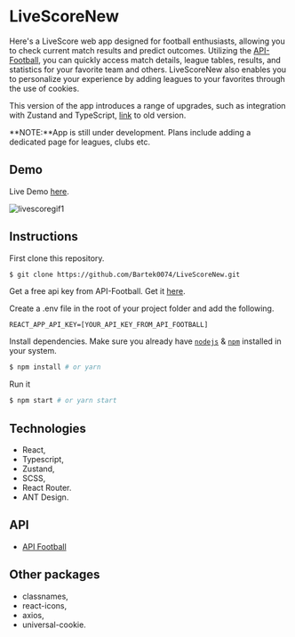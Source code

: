 # LiveScoreNew 

Here's a LiveScore web app designed for football enthusiasts, allowing you to check current match results and predict outcomes. Utilizing the [API-Football](https://www.api-football.com/), you can quickly access match details, league tables, results, and statistics for your favorite team and others. LiveScoreNew also enables you to personalize your experience by adding leagues to your favorites through the use of cookies.

This version of the app introduces a range of upgrades, such as integration with Zustand and TypeScript, [link](https://github.com/Bartek0074/LiveScore/) to old version.

**NOTE:**App is still under development. Plans include adding a dedicated page for leagues, clubs etc.

## Demo

Live Demo [here](https://bartek0074-livescorenew.netlify.app/).

![livescoregif1](https://user-images.githubusercontent.com/88652468/210113897-1912b06d-a5a5-433a-89e0-c7cf7c061d0c.gif)
## Instructions

First clone this repository.

```bash
$ git clone https://github.com/Bartek0074/LiveScoreNew.git
```

Get a free api key from API-Football. Get it [here](https://www.api-football.com/).

Create a .env file in the root of your project folder and add the following.

```
REACT_APP_API_KEY=[YOUR_API_KEY_FROM_API_FOOTBALL]
```

Install dependencies. Make sure you already have [`nodejs`](https://nodejs.org/en/) & [`npm`](https://www.npmjs.com/) installed in your system.

```bash
$ npm install # or yarn
```

Run it

```bash
$ npm start # or yarn start
```


## Technologies

- React,
- Typescript,
- Zustand,
- SCSS,
- React Router.
- ANT Design.

## API

- [API Football](https://www.api-football.com/)
 
## Other packages

- classnames,
- react-icons,
- axios,
- universal-cookie.
